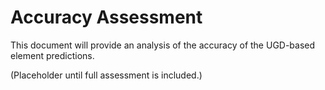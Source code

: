 # Accuracy Assessment

This document will provide an analysis of the accuracy of the UGD-based element predictions.

(Placeholder until full assessment is included.)